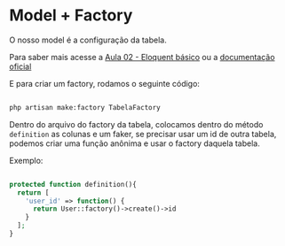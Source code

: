 # Model + Factory

O nosso model é a configuração da tabela.

Para saber mais acesse a [Aula 02 - Eloquent básico](./02%20-%20Eloquent%20básico.md) ou a [documentação oficial](https://laravel.com/docs/)

E para criar um factory, rodamos o seguinte código:

```bash

php artisan make:factory TabelaFactory

```

Dentro do arquivo do factory da tabela, colocamos dentro do método `definition` as colunas e um faker, se precisar usar um id de outra tabela, podemos criar uma função anônima e usar o factory daquela tabela.

Exemplo:

```php

protected function definition(){
  return [
    'user_id' => function() {
      return User::factory()->create()->id
    }
  ];
}

```